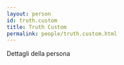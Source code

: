 ```yaml
---
layout: person
id: truth.custom
title: Truth Custom
permalink: people/truth.custom.html
---
```


Dettagli della persona